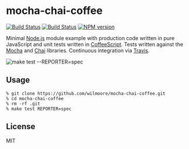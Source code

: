 # mocha-chai-coffee

[![Build
Status](https://travis-ci.org/wilmoore/stbstatus.png?branch=master)](https://travis-ci.org/wilmoore/stbstatus)
[![Build
Status](https://david-dm.org/wilmoore/mocha-chai-coffee.png)](https://david-dm.org/wilmoore/mocha-chai-coffee)
[![NPM
version](https://badge.fury.io/js/mocha-chai-coffee.png)](http://badge.fury.io/js/mocha-chai-coffee)

Minimal [Node.js][] module example with production code written in pure JavaScript and unit tests written in [CoffeeScript][]. Tests written against the [Mocha][] and [Chai][] libraries. Continuous integration via [Travis][].

![make test --REPORTER=spec](https://dsz91cxz97a03.cloudfront.net/dRKwnU1nV2-1200x1200.png)

## Usage

```
% git clone https://github.com/wilmoore/mocha-chai-coffee.git
% cd mocha-chai-coffee
% rm -rf .git
% make test REPORTER=spec
```

## License
MIT



[Chai]: http://chaijs.com
[Mocha]: http://visionmedia.github.io/mocha
[Travis]: https://travis-ci.org/wilmoore/mocha-chai-coffee
[Node.js]: http://nodejs.org
[CoffeeScript]: http://coffeescript.org
